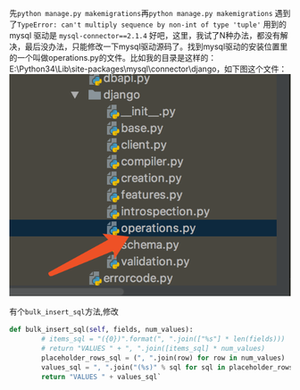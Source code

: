 先`python manage.py makemigrations`再`python manage.py makemigrations`
遇到了`TypeError: can't multiply sequence by non-int of type 'tuple'`
用到的 mysql 驱动是 `mysql-connector==2.1.4`
好吧，这里，我试了N种办法，都没有解决，最后没办法，只能修改一下mysql驱动源码了。找到mysql驱动的安装位置里的一个叫做operations.py的文件。比如我的目录是这样的：E:\Python34\Lib\site-packages\mysql\connector\django，如下图这个文件： 
![](/assets/11111111.png)

有个`bulk_insert_sql`方法,修改
```python
def bulk_insert_sql(self, fields, num_values):
        # items_sql = "({0})".format(", ".join(["%s"] * len(fields)))
        # return "VALUES " + ", ".join([items_sql] * num_values)
        placeholder_rows_sql = (", ".join(row) for row in num_values)
        values_sql = ", ".join("(%s)" % sql for sql in placeholder_rows_sql)
        return "VALUES " + values_sql`
```
